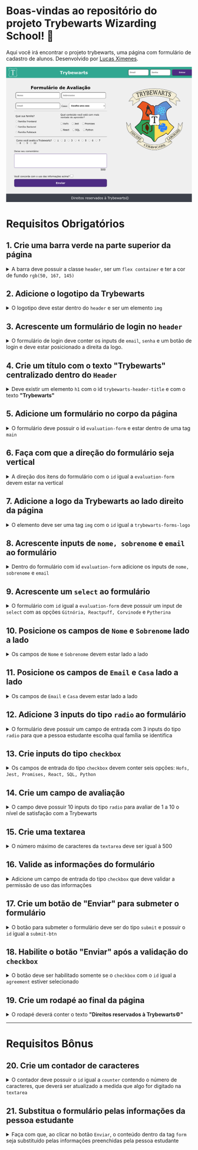 # Boas-vindas ao repositório do projeto Trybewarts Wizarding School! 🧙

Aqui você irá encontrar o projeto trybewarts, uma página com formulário de cadastro de alunos. Desenvolvido por [Lucas Ximenes](https://www.linkedin.com/in/lucasdximenes/).

![desktop page screenshot](./images/desktop_fs_screenshot.png)

# Requisitos Obrigatórios

## 1. Crie uma barra verde na parte superior da página

<details>
  <summary>
A barra deve possuir a classe <code>header</code>, ser um <code>flex container</code> e ter a cor de fundo <code>rgb(50, 167, 145)</code>
  </summary><br/>

- Crie um elemento que possua a classe igual a `header`;
- Faça com que o header seja um `flex container`;
- Adicione ao elemento com a classe `header` a cor de fundo `rgb(50, 167, 145)`;

**O que será testado:**

- Existe um elemento com a classe `header`;
- O elemento possui a propriedade CSS `display: flex`;
- O elemento possui a propriedade CSS `background-color: rgb(50, 167, 145)`.

</details>

## 2. Adicione o logotipo da Trybewarts

<details>
  <summary>
    O logotipo deve estar dentro do <code>header</code> e ser um elemento <code>img</code>
  </summary><br/>

- Crie uma tag `img` dentro do elemento com a classe `header`:
  - Adicione a classe `trybewarts-header-logo`;
  - Adicione o atributo `src` com o valor `images/trybewarts-header-logo.svg`;

**O que será testado:**

- Existe um elemento `img` com a classe `trybewarts-header-logo`;
- O elemento possui o atributo `src` apontando para `images/trybewarts-header-logo.svg`.

</details>

## 3. Acrescente um formulário de login no `header`

<details>
  <summary>
    O formulário de login deve conter os inputs de <code>email</code>, <code>senha</code> e um botão de login e deve estar posicionado a direita da logo.
  </summary><br/>

- Crie um formulário com a classe `trybewarts-login`;
- Crie o input de **email** dentro do formulário:
  - Adicione o atributo `name` com o valor **email**;
  - Adicione o atributo `placeholder` com o valor **Email**;
- Crie o input de **senha** dentro do formulário:
- Adicione o atributo `name` com o valor **password**;
- Adicione o atributo `placeholder` com o valor **Senha**;
- Crie um botão com o texto **"Entrar"**;
- Faça com que o formulário seja um **flex container**;
- Faça com que o formulário fique a direita da logo;
- Valide o formulário:
  - Ao preencher o formulário e clicar no botão, será validado que:
    - Caso o email seja **"tryber@teste.com"** e a senha seja **"123456"** será emitido um alerta contendo o texto **"Olá, Tryber!"**;
    - Em todos os outro casos deverá ser emitido um alerta contendo o texto **"Email ou senha inválidos."**;

**De olho na dica 👀:** adicione a propriedade `flex` que faz os elementos terem o espaçamento máximo **entre eles** no **header**

**O que será testado:**

- Existe um elemento `form` com a classe `trybewarts-login`;
- Existe um input com o atributo `name` igual a **email** e o `placeholder` igual a **Email**;
- Existe um input com o atributo `name` igual a **password** e o `placeholder` igual a **Senha**;
- Existe um botão com o texto `Entrar`;
- O formulário possui a propriedade CSS `display: flex`;
- O elemento `form` está à direita da logo;
- Ao clicar no botão de login dispara um `alert` com o texto `Email ou senha inválidos`, no caso de erro de preenchimento dos dados;
- Ao clicar no botão de login dispara um `alert` com o texto `Olá, Tryber!`, no caso de preenchimento correto dos dados.

</details>

## 4. Crie um título com o texto "Trybewarts" centralizado dentro do `Header`

  <details>
  <summary>
  Deve existir um elemento <code>h1</code> com o id <code>trybewarts-header-title</code> e com o texto <strong>"Trybewarts"</strong>
  </summary><br/>

- Crie a tag `h1` com o `id` igual a `trybewarts-header-title`;
- Adicione o texto **"Trybewarts"** dentro do `h1`;
- O título deverá estar no meio da barra verde:
  - O header deve ter exatamente três elementos filhos;
  - O filho do meio deve ser o título;

**O que será testado:**

- Existe um elemento `h1` com o `id` igual a `trybewarts-header-title` e com o texto `Trybewarts`;
- O elemento com a classe `header` deve possuir exatos `3` elementos filhos;
- O filho do meio do elemento com a classe `header` deve ser o título `h1` com o texto `Trybewarts`.

  </details>

## 5. Adicione um formulário no corpo da página

  <details>
  <summary>
  O formulário deve possuir o id <code>evaluation-form</code> e estar dentro de uma tag <code>main</code>
  </summary><br/>

- Crie um formulário com o `id` igual a `evaluation-form`;
- Insira o formulário dentro de uma tag `main`;
- Faça com que o formulário seja um `flex container`;
- Faça com que o `main`, seja um `flex containers`;
- Adicione uma largura de `675px` ao formulário.

**O que será testado:**

- Existe um elemento `form` com o `id` igual a `evaluation-form`;
- O elemento `form` está dentro da tag `main`;
- O elemento `main` e o `form` possuem a propriedade CSS `display: flex`;
- O elemento `form` possui a propriedade CSS `width: 675px`;

</details>

## 6. Faça com que a direção do formulário seja vertical

<details>
  <summary>
    A direção dos itens do formulário com o <code>id</code> igual a <code>evaluation-form</code> devem estar na vertical
 </summary><br/>

- Acrescente no formulário com `id` igual a `evaluation-form` a propriedade que muda a direção do elemento.

**O que será testado:**

- O elemento `evaluation-form` possui a propriedade CSS `flex-direction: column`.

</details>

## 7. Adicione a logo da Trybewarts ao lado direito da página

  <details>
  <summary>
  O elemento deve ser uma tag <code>img</code> com o <code>id</code> igual a <code>trybewarts-forms-logo</code>
  </summary><br/>

- Crie um elemento `img` com o `id` igual a `trybewarts-forms-logo`;
- Adicione o atributo `src` com o valor `images/trybewarts-colored.svg`;
- Adicione o estilo css `height` de `500px`;

**O que será testado:**

- Existe um elemento `img` com o `id` igual a `trybewarts-forms-logo`;
- O elemento possui o atributo `src` apontando para `images/trybewarts-colored.svg`;
- A imagem possui o estilo css `height` igual a `500px`;

</details>

## 8. Acrescente inputs de `nome, sobrenome` e `email` ao formulário

<details>
  <summary>
    Dentro do formulário com id <code>evaluation-form</code> adicione os inputs de <code>nome, sobrenome</code> e <code>email</code>
  </summary> <br />

- Crie um input com o `id` igual a `input-name`:
  - Adicione o atributo `placeholder` com o valor `Nome`;
- Crie um input com o `id` igual a `input-lastname`:
  - Adicione o atributo `placeholder` com o valor `Sobrenome`;
- Crie um input com o `id` igual a `input-email`:
  - Adicione o atributo `placeholder` com o valor `Email`.

**O que será testado:**

- Existe um input com o `id` igual a `input-name` e placeholder `Nome`;
- Existe um input com o `id` igual a `input-lastname` e placeholder `Sobrenome`;
- Existe um input com o `id` igual a `input-email` e placeholder `Email`.

</details>

## 9. Acrescente um `select` ao formulário

<details>
  <summary>
    O formulário com <code>id</code> igual a <code>evaluation-form</code> deve possuir um input de <code>select</code> com as opções <code>Gitnória, Reactpuff, Corvinode</code> e <code>Pytherina</code>
  </summary> <br />

- Crie um `select` com o `id` igual a `house`;
- Adicione ao `select`:
  - a opção `Gitnória` com o `id` igual a `gitnoria-house` e o atributo `value` igual a `Gitnória`;
  - a opção com `text` e `value` igual a `Reactpuff` e com o `id` igual a `reactpuff-house`;
  - a opção com `text` e `value` igual a `Corvinode` e com o `id` igual a `corvinode-house`;
  - a opção com `text` e `value` igual a `Pytherina` e com o `id` igual a `pytherina-house`.

**O que será testado:**

- Existe um elemento `select` com o id `house`;
- Existe um elemento `option` com `text` e `value` igual a `Gitnória` e com o `id` igual a `gitnoria-house`;
- Existe um elemento `option` com `text` e `value` igual a `Reactpuff` e com o `id` igual a `reactpuff-house`;
- Existe um elemento `option` com `text` e `value` igual a `Corvinode` e com o `id` igual a `corvinode-house`;
- Existe um elemento `option` com `text` e `value` igual a `Pytherina` e com o `id` igual a `pytherina-house`.

</details>

## 10. Posicione os campos de `Nome` e `Sobrenome` lado a lado

<details>
  <summary>
    Os campos de <code>Nome</code> e <code>Sobrenome</code> devem estar lado a lado
  </summary> <br />

- Faça com que os campos de de `Nome` e `Sobrenome` fiquem lado a lado.

**O que será testado:**

- O campo de `Sobrenome` está à direita do campo de `Nome`.

</details>

## 11. Posicione os campos de `Email` e `Casa` lado a lado

<details>
  <summary>
    Os campos de <code>Email</code> e <code>Casa</code> devem estar lado a lado
  </summary> <br />

- Faça com que os campos `Email` e `Casa` fiquem lado a lado.

**O que será testado:**

- O campo de `Casa` está à direita do campo de `Email`.

</details>

## 12. Adicione 3 inputs do tipo `radio` ao formulário

<details>
  <summary>
    O formulário deve possuir um campo de entrada com 3 inputs do tipo <code>radio</code> para que a pessoa estudante escolha qual família se identifica
  </summary> <br />

- Crie uma `label` com o `id` igual a `label-family` e acrescente o texto **"Qual sua família?"**;
- Adicione ao formulário os seguintes elementos:
  - um `input` do tipo `radio` com o atributo `name` igual a `family` e `value` igual a `Frontend`;
  - um `input` do tipo `radio` com o atributo `name` igual a `family` e `value` igual a `Backend`;
  - um `input` do tipo `radio` com o atributo `name` igual a `family` e `value` igual a `FullStack`;
- Posicione os `radio buttons` para ficar abaixo um do outro e na sequência: **Frontend**, **Backend** e **FullStack**
- Posicione os radio buttons abaixo da `label`.

**O que será testado:**

- Existe um elemento `label` com o `id` igual a `label-family` que possui o conteúdo de texto `Qual sua família?`;
- Existe um `input` do tipo `radio` com o atributo `name` igual a `family` e `value` igual a `Frontend`;
- Existe um `input` do tipo `radio` com o atributo `name` igual a `family` e `value` igual a `Backend`;
- Existe um `input` do tipo `radio` com o atributo `name` igual a `family` e `value` igual a `FullStack`;
- Os inputs do tipo `radio` estão um abaixo do outro na sequência `Frontend`, `Backend` e `FullStack`.
- Os inputs do tipo `radio` estão abaixo do texto da `label`

</details>

## 13. Crie inputs do tipo `checkbox`

<details>
  <summary>
    Os campos de entrada do tipo <code>checkbox</code> devem conter seis opções: <code>Hofs, Jest, Promises, React, SQL, Python</code>
  </summary> <br />

- Crie um elemento com o `id` igual a `label-content` e acrescente o texto **"Qual conteúdo você está com mais vontade de aprender?"**;
- Crie um input do tipo `checkbox` com a classe `subject` e o `value` igual a `HoFs`;
- Crie um input do tipo `checkbox` com a classe `subject` o `value` igual a `Jest`;
- Crie um input do tipo `checkbox` com a classe `subject` o `value` igual a `Promises`;
- Crie um input do tipo `checkbox` com a classe `subject` o `value` igual a `React`;
- Crie um input do tipo `checkbox` com a classe `subject` o `value` igual a `SQL`;
- Crie um input do tipo `checkbox` com a classe `subject` o `value` igual a `Python`;
- Posicione as checkboxes abaixo da label.

**O que será testado:**

- Existe um elemento `label` com o `id` igual a `label-content` que possui um conteúdo de texto `Qual conteúdo você está com mais vontade de aprender?`;
- Existe um `input` do tipo `checkbox` com a classe `subject` e o atributo `value` igual a `HoFs`;
- Existe um `input` do tipo `checkbox` com a classe `subject` e o atributo `value` igual a `Jest`;
- Existe um `input` do tipo `checkbox` com a classe `subject` e o atributo `value` igual a `Promises`;
- Existe um `input` do tipo `checkbox` com a classe `subject` e o atributo `value` igual a `React`;
- Existe um `input` do tipo `checkbox` com a classe `subject` e o atributo `value` igual a `SQL`;
- Existe um `input` do tipo `checkbox` com a classe `subject` e o atributo `value` igual a `Python`;
- Os elementos `checkbox` então posicionados abaixo da label.

</details>

## 14. Crie um campo de avaliação

<details>
  <summary>
    O campo deve possuir 10 inputs do tipo <code>radio</code> para avaliar de 1 a 10 o nível de satisfação com a Trybewarts
  </summary> <br />

- Crie uma `label` com o `id` igual a `label-rate` e acrescente o texto **"Como você avalia a Trybewarts?"**;
- Crie 10 `radio buttons`, contendo as opções de 1 a 10:
  - Adicione o atributo `value` com o valor de 1 a 10;
- Adicione ao atributo `name` dos `radios buttons` o valor `rate`;
- Posicione os `radio buttons` para ficar lado a lado.

**O que será testado:**

- Existe um elemento `label` com o `id` igual a `label-rate` que possui um conteúdo de texto `Como você avalia a Trybewarts?`;
- Existem 10 `radio-buttons` com o atributo `name="rate"`;
- Existem 10 `radio-buttons` contendo o atributo `value` de 1 a 10.

</details>

## 15. Crie uma textarea

<details>
  <summary>
    O número máximo de caracteres da <code>textarea</code> deve ser igual à 500
  </summary> <br />

- Crie uma `textarea`;
- Crie uma label com a classe `textarea` e que possua o texto **"Deixe seu comentário:"**;
- Adicione ao elemento `textarea` o limite de 500 caracteres.

**O que será testado:**

- Existe uma `label` com a classe `textarea` e o texto `Deixe seu comentário:`;
- O elemento `textarea` possui um limite de 500 caracteres.

</details>

## 16. Valide as informações do formulário

<details>
  <summary>
     Adicione um campo de entrada do tipo <code>checkbox</code> que deve validar a permissão de uso das informações
  </summary> <br />

- Crie um campo de entrada do tipo `checkbox` com o `id` igual a `agreement`;
- Crie uma label com o `id` igual a `label-infos` e que possua o texto **"Você concorda com o uso das informações acima?"**;
- Posicione o `checkbox` ao lado da label.

**O que será testado:**

- Existe uma label com o `id` igual a `label-infos` que possui o texto `Você concorda com o uso das informações acima?`;
- Existe um input do tipo `checkbox` com o `id` igual a `agreement`;

</details>

## 17. Crie um botão de "Enviar" para submeter o formulário

<details>
  <summary>
    O botão para submeter o formulário deve ser do tipo <code>submit</code> e possuir o <code>id</code> igual a <code>submit-btn</code>
  </summary> <br />

- Crie um botão do tipo `submit` com o `id` igual a `submit-btn`;
- Adicione o texto **"Enviar"** ao botão.

**O que será testado:**

- Existe um botão do tipo `submit` com o id `submit-btn` e o texto `Enviar`;

</details>

## 18. Habilite o botão "Enviar" após a validação do `checkbox`

<details>
  <summary>
    O botão deve ser habilitado somente se o <code>checkbox</code> com o <code>id</code> igual a <code>agreement</code> estiver selecionado
  </summary> <br />

- Desabilite o botão caso o `checkbox` não esteja selecionado;
- Habilite o botão caso o `checkbox` seja selecionado.

**O que será testado:**

- O botão está inicialmente desabilitado;
- O botão torna-se habilitado ao marcar o campo com `id` igual a `agreement`;

</details>

## 19. Crie um rodapé ao final da página

<details>
  <summary>
    O rodapé deverá conter o texto <strong>"Direitos reservados à Trybewarts©"</strong>
  </summary> <br />

- Crie um rodapé com o texto **"Direitos reservados à Trybewarts©"**.

**O que será testado:**

- Existe um elemento `footer` deve possuir o texto `Direitos reservados à Trybewarts©`.

</details>

---

# Requisitos Bônus

## 20. Crie um contador de caracteres

<details>
  <summary>
    O contador deve possuir o <code>id</code> igual a <code>counter</code> contendo o número de caracteres, que deverá ser atualizado a medida que algo for digitado na <code>textarea</code>
  </summary> <br />

- Crie o contador e adicione o `id` igual a `counter`;
- Adicione ao contador o valor inicial de `500`:
  - O contador deve variar entre `500` caracteres e `0`;
- Decremente o contador a medida que algo for escrito no campo `textarea`;
- Incremente o contador a medida que algo for deletado no campo `textarea`;
- Adicione ao elemento `textarea` o `id` igual a `textarea`.

**O que será testado:**

- Existe um elemento com o id `counter`;
- Existe um elemento com o id `textarea`;
- O preenchimento do campo de `textarea` altera o número apresentado no elemento `#counter`;

</details>

## 21. Substitua o formulário pelas informações da pessoa estudante

<details>
  <summary>
    Faça com que, ao clicar no botão <code>Enviar</code>, o conteúdo dentro da tag <code>form</code> seja substituído pelas informações preenchidas pela pessoa estudante
  </summary> <br />

- Crie um elemento com `id` igual a `form-data` e dentro dele:
  - Crie um campo que vai receber o nome digitado pela pessoa usuária, no formato `Nome: Alguem Aqui`;
  - Crie um campo que vai receber o email digitado pela pessoa usuária, no formato `Email: email@mail.com`;
  - Crie um campo que vai receber a casa escolhida pela pessoa usuária, no formato `Casa: Casa Escolhida`;
  - Crie um campo que vai receber a família selecionada pela pessoa usuária, no formato `Família: Família Escolhida`;
  - Crie um campo que vai receber os conteúdos selecionados pela pessoa usuária, no formato `Matérias: Matérias, Marcadas, Aqui`;
    > **De olho na dica 👀 :** os conteúdos devem estar separados por uma vírgula e um espaço
  - Crie um campo que vai receber a avaliação selecionada pela pessoa usuária, no formato `Avaliação: NotaAqui`;
  - Crie um campo que vai receber o comentário digitado pela pessoa usuária, no formato `Observações: Observações aqui`.
  - Substitua os campos do formulário campos do pelas informações da pessoa usuária;

**O que será testado:**

- O elemento `<form>` com `id` igual a `form-data` deve ser exibido na tela;
- Ao clicar no botão de enviar, existe um texto no formato `Nome: -Nome- -Sobrenome-`;
- Ao clicar no botão de enviar, existe um texto no formato `Email: -Email-`;
- Ao clicar no botão de enviar, existe um texto no formato `Casa: -Casa-`;
- Ao clicar no botão de enviar, existe um texto no formato `Família: -Família-`;
- Ao clicar no botão de enviar, existe um texto no formato `Matérias: -Matérias Selecionadas-`;
- Ao clicar no botão de enviar, existe um texto no formato `Avaliação: -Avaliação-`;
- Ao clicar no botão de enviar, existe um texto no formato `Observações: -Observações-`;
- Ao enviar as informações, o formulário deve ser substituído pelas informações da pessoa usuária.

</details>
